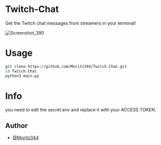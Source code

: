 # Twitch-Chat
Get the Twitch chat messages from streamers in your terminal!

![Screenshot_390](https://github.com/user-attachments/assets/95ad4f84-8d1c-4d5c-9659-ca1dc768c2d2)



# Usage
```bash
git clone https://github.com/Moritz344/Twitch.Chat.git
cd Twitch.Chat
python3 main.py
```

# Info
you need to edit the secret.env and replace it with your ACCESS TOKEN.

## Author
- [@Moritz344](https://www.github.com/Moritz344)
